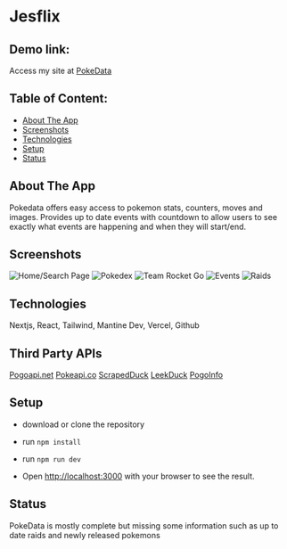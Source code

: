 # Jesflix

## Demo link:
Access my site at [PokeData](https://pokedata-rose.vercel.app/)

## Table of Content:

- [About The App](#about-the-app)
- [Screenshots](#screenshots)
- [Technologies](#technologies)
- [Setup](#setup)
- [Status](#status)


## About The App
Pokedata offers easy access to pokemon stats, counters, moves and images. Provides up to date events with countdown to allow users to see exactly what events are happening and when they will start/end.

## Screenshots
![Home/Search Page](https://i.imgur.com/cudpiUT.png)
![Pokedex](https://i.imgur.com/0u1GFUd.png)
![Team Rocket Go](https://i.imgur.com/2p71ane.png)
![Events](https://i.imgur.com/cxY4JOG.png)
![Raids](https://i.imgur.com/z9FUl6G.png)


## Technologies
Nextjs, React, Tailwind, Mantine Dev, Vercel, Github

## Third Party APIs
[Pogoapi.net](https://pogoapi.net/)
[Pokeapi.co](https://pokeapi.co/)
[ScrapedDuck](https://github.com/bigfoott/ScrapedDuck)
[LeekDuck](https://leekduck.com/)
[PogoInfo](https://github.com/ccev/pogoinfo)

## Setup
- download or clone the repository

- run `npm install`
- run `npm run dev`
- Open [http://localhost:3000](http://localhost:3000) with your browser to see the result.

## Status
PokeData is mostly complete but missing some information such as up to date raids and newly released pokemons



